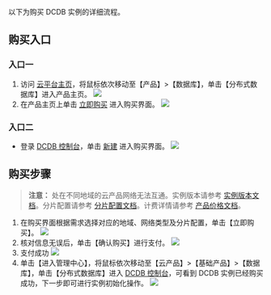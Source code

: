 以下为购买 DCDB 实例的详细流程。
## 购买入口
### 入口一
1. 访问 [云平台主页](http://tce.fsphere.cn/)，将鼠标依次移动至【产品】>【数据库】，单击【分布式数据库】进入产品主页。
	![](http://imgcache.tce.fsphere.cn/image/mc.qcloudimg.com/static/img/b1ff39c119f92b175276596afb46d94a/r1.png)
2. 在产品主页上单击 [立即购买](https://buy.tce.fsphere.cn/dcdb)        进入购买界面。
	![](http://imgcache.tce.fsphere.cn/image/mc.qcloudimg.com/static/img/d72b569da05fc5dda1b74b61efcecf62/r2.png)

### 入口二
- 登录 [ DCDB 控制台](http://console.tce.fsphere.cn/dcdb)，单击 [新建](https://buy.tce.fsphere.cn/dcdb) 进入购买界面。
	![](http://imgcache.tce.fsphere.cn/image/mc.qcloudimg.com/static/img/0f6bc721d0d1f5afa480b3933def8ae5/r3.png)
	
## 购买步骤
> **注意：**
> 处在不同地域的云产品网络无法互通。实例版本请参考 [实例版本文档](http://tce.fsphere.cn/document/product/237/6918)。分片配置请参考 [分片配置文档](http://tce.fsphere.cn/document/product/557/9347)。计费详情请参考 [产品价格文档](http://tce.fsphere.cn/document/product/237/2034)。

1. 在购买界面根据需求选择对应的地域、网络类型及分片配置，单击【立即购买】。
	![](http://imgcache.tce.fsphere.cn/image/mc.qcloudimg.com/static/img/276167a188a20485323856cf5062ca04/r4.png)
2. 核对信息无误后，单击【确认购买】进行支付。
	![](http://imgcache.tce.fsphere.cn/image/mc.qcloudimg.com/static/img/2e4cf68c2838e92cfe905bcbe6fa27cd/r5.png)
3. 支付成功
![](http://imgcache.tce.fsphere.cn/image/mc.qcloudimg.com/static/img/f959063fa86d13d83558b48baec3cd86/r6.png)
4. 单击【进入管理中心】，将鼠标依次移动至【云产品】>【基础产品】>【数据库】，单击【分布式数据库】进入 [ DCDB 控制台](http://console.tce.fsphere.cn/dcdb)，可看到 DCDB 实例已经购买成功，下一步即可进行实例初始化操作。
![](http://imgcache.tce.fsphere.cn/image/mc.qcloudimg.com/static/img/249a71ad1cf6b888d96d0d1170e0f88f/r7.png)